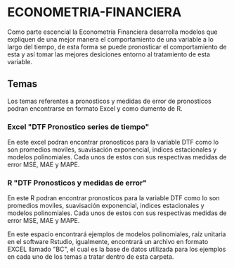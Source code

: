 # ECONOMETRIA-FINANCIERA

Como parte escencial la Econometría Financiera desarrolla modelos que expliquen de una mejor manera el comportamiento de una variable a lo largo del tiempo, de esta forma se puede pronosticar el comportamiento de esta y así tomar las mejores desiciones entorno al tratamiento de esta variable. 

## Temas
Los temas referentes a pronosticos y medidas de error de pronosticos podran encontrarse en formato Excel y como dumento de R. 

### Excel "DTF Pronostico series de tiempo"
En este excel podran encontrar pronosticos para la variable DTF como lo son promedios moviles, suavisación exponencial, indices estacionales y modelos polinomiales. Cada unos de estos con sus respectivas medidas de error MSE, MAE y MAPE. 
### R "DTF Pronosticos y medidas de error"
En este R podran encontrar pronosticos para la variable DTF como lo son promedios moviles, suavisación exponencial, indices estacionales y modelos polinomiales. Cada unos de estos con sus respectivas medidas de error MSE, MAE y MAPE. 


En este espacio encontrará ejemplos de modelos polinomiales, raíz unitaria en el software Rstudio, igualmente, encontrará un archivo en formato EXCEL llamado "BC", el cual es la base de datos utilizada para los ejemplos en cada uno de los temas a tratar dentro de esta carpeta.

